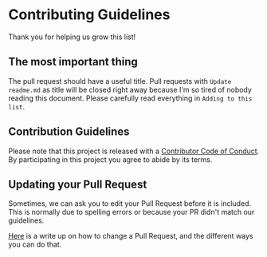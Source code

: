# Contributing Guidelines
Thank you for helping us grow this list!

## The most important thing
The pull request should have a useful title. Pull requests with `Update readme.md` as title will be closed right away because I'm so tired of nobody reading this document. Please carefully read everything in `Adding to this list`.

## Contribution Guidelines
Please note that this project is released with a [Contributor Code of Conduct](code-of-conduct.md). By participating in this project you agree to abide by its terms.

## Updating your Pull Request
Sometimes, we can ask you to edit your Pull Request before it is included. This is normally due to spelling errors or because your PR didn't match our guidelines.

[Here](https://github.com/RichardLitt/docs/blob/master/amending-a-commit-guide.md) is a write up on how to change a Pull Request, and the different ways you can do that.
